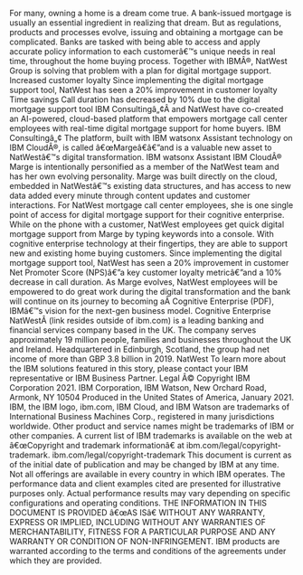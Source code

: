 ﻿For many, owning a home is a dream come true. A bank-issued mortgage is usually an essential ingredient in realizing that dream. But as regulations, products and processes evolve, issuing and obtaining a mortgage can be complicated. Banks are tasked with being able to access and apply accurate policy information to each customerâ€™s unique needs in real time, throughout the home buying process. Together with IBMÂ®, NatWest Group is solving that problem with a plan for digital mortgage support. Increased customer loyalty Since implementing the digital mortgage support tool, NatWest has seen a 20% improvement in customer loyalty Time savings Call duration has decreased by 10% due to the digital mortgage support tool IBM Consultingâ„¢Â and NatWest have co-created an AI-powered, cloud-based platform that empowers mortgage call center employees with real-time digital mortgage support for home buyers. IBM Consultingâ„¢ The platform, built with IBM watsonx Assistant technology on IBM CloudÂ®, is called â€œMargeâ€â€”and is a valuable new asset to NatWestâ€™s digital transformation. IBM watsonx Assistant IBM CloudÂ® Marge is intentionally personified as a member of the NatWest team and has her own evolving personality. Marge was built directly on the cloud, embedded in NatWestâ€™s existing data structures, and has access to new data added every minute through content updates and customer interactions. For NatWest mortgage call center employees, she is one single point of access for digital mortgage support for their cognitive enterprise. While on the phone with a customer, NatWest employees get quick digital mortgage support from Marge by typing keywords into a console. With cognitive enterprise technology at their fingertips, they are able to support new and existing home buying customers. Since implementing the digital mortgage support tool, NatWest has seen a 20% improvement in customer Net Promoter Score (NPS)â€”a key customer loyalty metricâ€”and a 10% decrease in call duration. As Marge evolves, NatWest employees will be empowered to do great work during the digital transformation and the bank will continue on its journey to becoming aÂ Cognitive Enterprise (PDF), IBMâ€™s vision for the next-gen business model. Cognitive Enterprise NatWestÂ (link resides outside of ibm.com) is a leading banking and financial services company based in the UK. The company serves approximately 19 million people, families and businesses throughout the UK and Ireland. Headquartered in Edinburgh, Scotland, the group had net income of more than GBP 3.8 billion in 2019. NatWest To learn more about the IBM solutions featured in this story, please contact your IBM representative or IBM Business Partner. Legal Â© Copyright IBM Corporation 2021. IBM Corporation, IBM Watson, New Orchard Road, Armonk, NY 10504 Produced in the United States of America, January 2021. IBM, the IBM logo, ibm.com, IBM Cloud, and IBM Watson are trademarks of International Business Machines Corp., registered in many jurisdictions worldwide. Other product and service names might be trademarks of IBM or other companies. A current list of IBM trademarks is available on the web at â€œCopyright and trademark informationâ€ at ibm.com/legal/copyright-trademark. ibm.com/legal/copyright-trademark This document is current as of the initial date of publication and may be changed by IBM at any time. Not all offerings are available in every country in which IBM operates. The performance data and client examples cited are presented for illustrative purposes only. Actual performance results may vary depending on specific configurations and operating conditions. THE INFORMATION IN THIS DOCUMENT IS PROVIDED â€œAS ISâ€ WITHOUT ANY WARRANTY, EXPRESS OR IMPLIED, INCLUDING WITHOUT ANY WARRANTIES OF MERCHANTABILITY, FITNESS FOR A PARTICULAR PURPOSE AND ANY WARRANTY OR CONDITION OF NON-INFRINGEMENT. IBM products are warranted according to the terms and conditions of the agreements under which they are provided.
